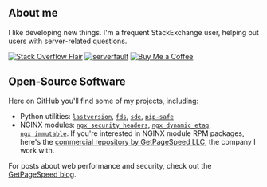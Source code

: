 ## About me

I like developing new things. I'm a frequent StackExchange user, helping out users with server-related questions. 

[![Stack Overflow Flair](https://img.shields.io/badge/dynamic/json?color=blue&label=Stack%20Overflow&prefix=%2B&query=reputation&url=https%3A%2F%2Fmeta.stackoverflow.com%2Fusers%2Fflair%2F285069.json&logo=stackoverflow&style=for-the-badge)](https://stackoverflow.com/users/285069/danila-vershinin)
[![serverfault](https://img.shields.io/badge/dynamic/json?color=blue&label=serverfault&prefix=%2B&query=reputation&url=https%3A%2F%2Fserverfault.com%2Fusers%2Fflair%2F242885.json&logo=serverfault&style=for-the-badge)](https://serverfault.com/users/242885/danila-vershinin)
[![Buy Me a Coffee](https://img.shields.io/static/v1?&message=32%20supporters&label=Buy%20Me%20a%20Coffee&color=blue&logo=buymeacoffee&style=for-the-badge)](https://www.buymeacoffee.com/dvershinin)

## Open-Source Software

Here on GitHub you'll find some of my projects, including:

* Python utilities: [`lastversion`](https://github.com/dvershinin/lastversion/), [`fds`](https://github.com/dvershinin/fds), [`sde`](https://github.com/dvershinin/sde), [`pip-safe`](https://github.com/dvershinin/pip-safe)
* NGINX modules: [`ngx_security_headers`](https://github.com/GetPageSpeed/ngx_security_headers), [`ngx_dynamic_etag`](https://github.com/dvershinin/ngx_dynamic_etag), [`ngx_immutable`](https://github.com/GetPageSpeed/ngx_immutable). If you're interested in NGINX module RPM packages, here's the [commercial repository by GetPageSpeed LLC](https://nginx-extras.getpagespeed.com/), the company I work with.

For posts about web performance and security, check out the [GetPageSpeed blog](https://www.getpagespeed.com/posts).






